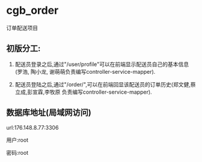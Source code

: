 # cgb_order

订单配送项目



## 初版分工:

1. 配送员登录之后,通过"/user/profile"可以在前端显示配送员自己的基本信息(罗浩, 陶小龙, 谢萌萌负责编写controller-service-mapper).

2. 配送员登陆之后,通过"/order/",可以在前端回显该配送员的订单历史(郑文健,蔡立成,彭宣霖,李牧原 负责编写controller-service-mapper).

   

## 数据库地址(局域网访问)

url:176.148.8.77:3306  

用户:root

密码:root